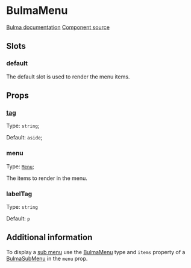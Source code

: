 # BulmaMenu

[Bulma documentation](https://bulma.io/documentation/components/menu/)
[Component source](https://github.com/csc530/vuebulma/blob/main/src/components/containers/BulmaMenu.vue)

## Slots

### default

The default slot is used to render the menu items.

## Props

### [tag](../types/common_types.md#tag)

Type: `string`;

Default: `aside`;

### menu

Type: [`Menu`](../types/BulmaMenu.md);

The items to render in the menu.

### labelTag

Type: `string`

Default: `p`

## Additional information

To display a [sub menu](https://bulma.io\documentation/components/menu/#submenu) use
the [BulmaMenu](./../types/BulmaMenu.md) type and `items` property of
a [BulmaSubMenu](./../types/BulmaMenu.md#bulmasubmenu) in the `menu` prop.